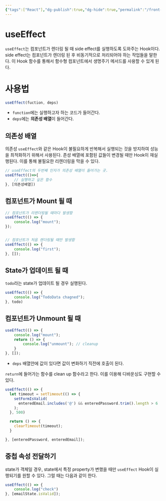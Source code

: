 ```yaml
---
{"tags":["React"],"dg-publish":true,"dg-hide":true,"permalink":"/front-end/react/use-effect/","hide":true,"dgPassFrontmatter":true,"noteIcon":""}
---
```


# useEffect

`useEffect`는 컴포넌트가 렌더링 될 때 side effect를 실행하도록 도와주는 Hook이다. side effect는 컴포넌트가 렌더링 된 후 비동기적으로 처리되어야 하는 작업들을 말한다. 이 Hook 함수를 통해서 함수형 컴포넌트에서 생명주기 메서드를 사용할 수 있게 된다.

# 사용법

```jsx
useEffect(fuction, deps)
```

- `function`에는 실행하고자 하는 코드가 들어간다.
- `deps`에는 **의존성 배열**이 들어간다.

## 의존성 배열
의존성 `useEffect`와 같은 Hook이 불필요하게 반복해서 실행되는 것을 방지하여 성능을 최적화하기 위해서 사용된다. 존성 배열에 포함된 값들이 변경될 때만 Hook이 재실행된다. 이를 통해 불필요한 리렌더링을 막을 수 있다.

```jsx
// useEffect의 두번째 인자가 의존성 배열이 들어가는 곳.
useEffect(()=>{
	// 실행하고 싶은 함수
}, [의존성배열])
```

## 컴포넌트가 Mount 될 때
```jsx
// 컴포넌트가 리렌더링될 때마다 발생함
useEffect(() => {
	console.log("mount");
});


// 컴포넌트가 처음 렌더링될 때만 발생함
useEffect(() => {
	console.log("first");
}, []);
```

## State가 업데이트 될 때
`todo`라는 state가 업데이트 될 경우 실행된다.
```jsx
useEffect(() => {
	console.log("TodoData chagned");
}, todo)
```

## 컴포넌트가 Unmount 될 때

```jsx
useEffect(() => {
	console.log("mount");
	return () => {
		console.log("unmount"); // cleanup
	}
}, []);
```
- `deps` 배열안에 값이 있다면 값이 변화하기 직전에 호출이 된다.

`return`에 들어가는 함수를 clean up 함수라고 한다. 이를 이용해 디바운싱도 구현할 수 있다.

```jsx
useEffect(() => {
  let timeout = setTimeout(() => {
    setFormIsValid(
      enteredEmail.includes('@') && enteredPassword.trim().length > 6
    );
  }, 500)

  return () => {
    clearTimeout(timeout);
  }

}, [enteredPassword, enteredEmail]);
```

## 중첩 속성 전달하기
state가 객체일 경우, state에서 특정 property가 변했을 때만 `useEffect` Hook이 실행되기를 원할 수 있다. 그럴 때는 다음과 같이 한다.

```jsx
useEffect(() => {
    console.log("check")
}, [emailState.isValid]);
```